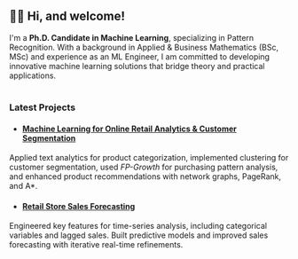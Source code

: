 ## 👋🏻 Hi, and welcome!

I'm a **Ph.D. Candidate in Machine Learning**, specializing in Pattern Recognition. With a background in Applied & Business Mathematics (BSc, MSc) and experience as an ML Engineer, I am committed to developing innovative machine learning solutions that bridge theory and practical applications.

#

### Latest Projects

- #### [Machine Learning for Online Retail Analytics & Customer Segmentation](https://github.com/semoglou/Machine-Learning-Customer-Segmentation)
Applied text analytics for product categorization, implemented clustering for customer segmentation, used *FP-Growth* for purchasing pattern analysis, and enhanced product recommendations with network graphs, PageRank, and A*.

- #### [Retail Store Sales Forecasting](https://github.com/semoglou/Retail-Store-Sales-Forecasting)
Engineered key features for time-series analysis, including categorical variables and lagged sales. Built predictive models and improved sales forecasting with iterative real-time refinements.

